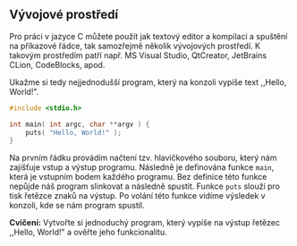 ## Vývojové prostředí

Pro práci v jazyce C můžete použít jak textový editor a kompilaci a
spuštění na příkazové řádce, tak samozřejmě několik vývojových
prostředí. K takovým prostředím patří např. MS Visual Studio, QtCreator,
JetBrains CLion, CodeBlocks, apod.

Ukažme si tedy nejjednodušší program, který na konzoli vypíše text
,,Hello, World!".

```c
#include <stdio.h>

int main( int argc, char **argv ) {
    puts( "Hello, World!" );
}
```

Na prvním řádku provádím načtení tzv. hlavičkového souboru, který nám
zajišťuje vstup a výstup programu. Následně je definována funkce `main`, která
je vstupním bodem každého programu. Bez definice této funkce nepůjde náš
program slinkovat a následně spustit. Funkce `puts` slouží pro tisk řetězce
znaků na výstup. Po volání této funkce vidíme výsledek v konzoli, kde se
nám program spustil.

**Cvičení:** Vytvořte si jednoduchý program, který vypíše
na výstup řetězec ,,Hello, World!" a ověřte jeho funkcionalitu.
